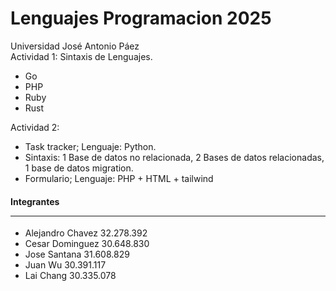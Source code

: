 # Lenguajes Programacion 2025 
Universidad José Antonio Páez  
Actividad 1: Sintaxis de Lenguajes.
- Go
- PHP
- Ruby
- Rust

Actividad 2: 
- Task tracker; Lenguaje: Python.
- Sintaxis: 1 Base de datos no relacionada, 2 Bases de datos relacionadas, 1 base de datos migration.
- Formulario; Lenguaje: PHP + HTML + tailwind

  
#### Integrantes <hr>
- Alejandro Chavez 32.278.392 
- Cesar Dominguez 30.648.830 
- Jose Santana 31.608.829 
- Juan Wu 30.391.117
- Lai Chang 30.335.078 